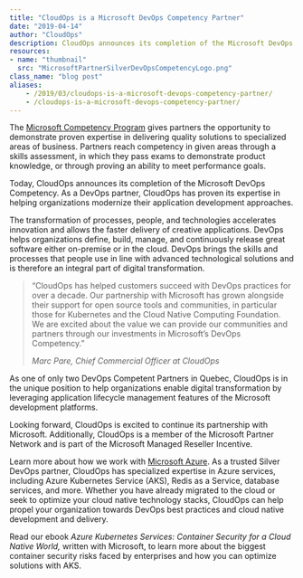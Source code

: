 ```yaml
---
title: "CloudOps is a Microsoft DevOps Competency Partner"
date: "2019-04-14"
author: "CloudOps"
description: CloudOps announces its completion of the Microsoft DevOps Competency. As a DevOps partner, CloudOps has proven its expertise in helping organizations modernize their application development approaches.
resources:
- name: "thumbnail"
  src: "MicrosoftPartnerSilverDevOpsCompetencyLogo.png"
class_name: "blog post"
aliases:
    - /2019/03/cloudops-is-a-microsoft-devops-competency-partner/
    - /cloudops-is-a-microsoft-devops-competency-partner/
---
```


<div class="post-content"><p>The <a href="https://partner.microsoft.com/en-ca/membership/competencies">Microsoft Competency Program</a> gives partners the opportunity to demonstrate proven expertise in delivering quality solutions to specialized areas of business. Partners reach competency in given areas through a skills assessment, in which they pass exams to demonstrate product knowledge, or through proving an ability to meet performance goals.</p><p>Today, CloudOps announces its completion of the Microsoft DevOps Competency. As a DevOps partner, CloudOps has proven its expertise in helping organizations modernize their application development approaches.</p><p>The transformation of processes, people, and technologies accelerates innovation and allows the faster delivery of creative applications. DevOps helps organizations define, build, manage, and continuously release great software either on-premise or in the cloud. DevOps brings the skills and processes that people use in line with advanced technological solutions and is therefore an integral part of digital transformation.</p><blockquote class="wp-block-quote"><p>“CloudOps has helped customers succeed with DevOps practices for over a decade. Our partnership with Microsoft has grown alongside their support for open source tools and communities, in particular those for Kubernetes and the Cloud Native Computing Foundation. We are excited about the value we can provide our communities and partners through our investments in Microsoft’s DevOps Competency.”</p><p><cite>Marc Pare, Chief Commercial Officer at CloudOps</cite></p></blockquote><p>As one of only two DevOps Competent Partners in Quebec, CloudOps is in the unique position to help organizations enable digital transformation by leveraging application lifecycle management features of the Microsoft development platforms.</p><p>Looking forward, CloudOps is excited to continue its partnership with Microsoft. Additionally, CloudOps is a member of the Microsoft Partner Network and is part of the Microsoft Managed Reseller Incentive.</p><p>Learn more about how we work with <a href="https://www.cloudops.com/microsoft-azure/">Microsoft Azure</a>. As a trusted Silver DevOps partner, CloudOps has specialized expertise in Azure services, including Azure Kubernetes Service (AKS), Redis as a Service, database services, and more. Whether you have already migrated to the cloud or seek to optimize your cloud native technology stacks, CloudOps can help propel your organization towards DevOps best practices and cloud native development and delivery.</p><p>Read our ebook <em>Azure Kubernetes Services: Container Security for a Cloud Native World, </em>written with Microsoft, to learn more about the biggest container security risks faced by enterprises and how you can optimize solutions with AKS.</p>